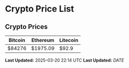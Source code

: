 # Crypto Price List

## Crypto Prices
| Bitcoin | Ethereum | Litecoin |
| ------- | -------- | -------- |
| $84276 | $1975.09 | $92.9 |
**Last Updated:** 2025-03-20 22:14 UTC
**Last Updated:** $DATE$
